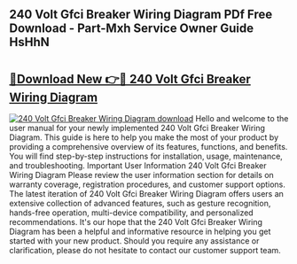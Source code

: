 ## 240 Volt Gfci Breaker Wiring Diagram PDf Free Download - Part-Mxh Service Owner Guide HsHhN

# <h2><a href="http://dfnrea8.blite.top/?on=240+Volt+Gfci+Breaker+Wiring+Diagram">🔗Download New 👉🔴 240 Volt Gfci Breaker Wiring Diagram</a></h2>

[![240 Volt Gfci Breaker Wiring Diagram download](https://i.imgur.com/lujVjoI.png)](http://dfnrea8.blite.top/?on=240+Volt+Gfci+Breaker+Wiring+Diagram)
Hello and welcome to the user manual for your newly implemented 240 Volt Gfci Breaker Wiring Diagram. This guide is here to help you make the most of your product by providing a comprehensive overview of its features, functions, and benefits. You will find step-by-step instructions for installation, usage, maintenance, and troubleshooting. Important User Information 240 Volt Gfci Breaker Wiring Diagram Please review the user information section for details on warranty coverage, registration procedures, and customer support options. The latest iteration of 240 Volt Gfci Breaker Wiring Diagram offers users an extensive collection of advanced features, such as gesture recognition, hands-free operation, multi-device compatibility, and personalized recommendations. It's our hope that the 240 Volt Gfci Breaker Wiring Diagram has been a helpful and informative resource in helping you get started with your new product. Should you require any assistance or clarification, please do not hesitate to contact our customer support team.
